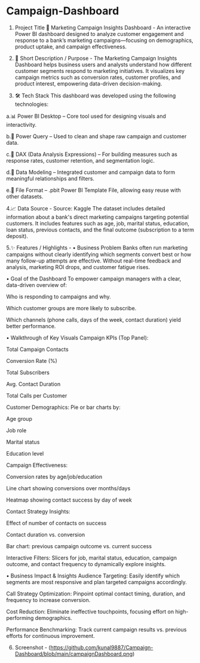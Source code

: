 # Campaign-Dashboard
1. Project Title
📣 Marketing Campaign Insights Dashboard - 
An interactive Power BI dashboard designed to analyze customer engagement and response to a bank’s marketing campaigns—focusing on demographics, product uptake, and campaign effectiveness.

2. 📌 Short Description / Purpose - 
The Marketing Campaign Insights Dashboard helps business users and analysts understand how different customer segments respond to marketing initiatives. It visualizes key campaign metrics such as conversion rates, customer profiles, and product interest, empowering data-driven decision-making.

3. 🛠️ Tech Stack
This dashboard was developed using the following technologies:

a.📊 Power BI Desktop – Core tool used for designing visuals and interactivity.

b.📂 Power Query – Used to clean and shape raw campaign and customer data.

c.🧠 DAX (Data Analysis Expressions) – For building measures such as response rates, customer retention, and segmentation logic.

d.📝 Data Modeling – Integrated customer and campaign data to form meaningful relationships and filters.

e.📁 File Format – .pbit Power BI Template File, allowing easy reuse with other datasets.

4.📈 Data Source - 
Source: Kaggle
The dataset includes detailed information about a bank's direct marketing campaigns targeting potential customers. It includes features such as age, job, marital status, education, loan status, previous contacts, and the final outcome (subscription to a term deposit).

5.✨ Features / Highlights - 
• Business Problem
Banks often run marketing campaigns without clearly identifying which segments convert best or how many follow-up attempts are effective. Without real-time feedback and analysis, marketing ROI drops, and customer fatigue rises.

• Goal of the Dashboard
To empower campaign managers with a clear, data-driven overview of:

Who is responding to campaigns and why.

Which customer groups are more likely to subscribe.

Which channels (phone calls, days of the week, contact duration) yield better performance.

• Walkthrough of Key Visuals
Campaign KPIs (Top Panel):

Total Campaign Contacts

Conversion Rate (%)

Total Subscribers

Avg. Contact Duration

Total Calls per Customer

Customer Demographics:
Pie or bar charts by:

Age group

Job role

Marital status

Education level

Campaign Effectiveness:

Conversion rates by age/job/education

Line chart showing conversions over months/days

Heatmap showing contact success by day of week

Contact Strategy Insights:

Effect of number of contacts on success

Contact duration vs. conversion

Bar chart: previous campaign outcome vs. current success

Interactive Filters:
Slicers for job, marital status, education, campaign outcome, and contact frequency to dynamically explore insights.

• Business Impact & Insights
Audience Targeting: Easily identify which segments are most responsive and plan targeted campaigns accordingly.

Call Strategy Optimization: Pinpoint optimal contact timing, duration, and frequency to increase conversion.

Cost Reduction: Eliminate ineffective touchpoints, focusing effort on high-performing demographics.

Performance Benchmarking: Track current campaign results vs. previous efforts for continuous improvement.

6. Screenshot - (https://github.com/kunal9887/Campaign-Dashboard/blob/main/campaignDashboard.png)
